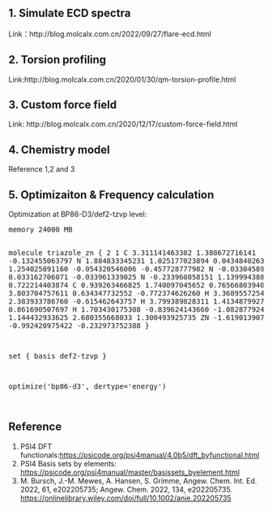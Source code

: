 <h2>1. Simulate ECD spectra</h2>
<p>Link：http://blog.molcalx.com.cn/2022/09/27/flare-ecd.html</p>

<h2>2. Torsion profiling</h2>
<p>Link:http://blog.molcalx.com.cn/2020/01/30/qm-torsion-profile.html</p>

<h2>3. Custom force field</h2>
<p>Link: http://blog.molcalx.com.cn/2020/12/17/custom-force-field.html</p>

<h2>4. Chemistry model</h2>
<p>Reference 1,2 and 3 </p>
<h2>5. Optimizaiton & Frequency calculation </h2>
<p>Optimization at BP86-D3/def2-tzvp level:</p>
<pre lang="python">
memory 24000 MB 

molecule triazole_zn {
2 1
    C            3.311141463382     1.388672716141    -0.132455063797
    N            1.884833345231     1.025177023894     0.043484026310
    C            1.254025091160    -0.054320546006    -0.457728777982
    N           -0.033045892061     0.033162706071    -0.033961339025
    N           -0.233960858151     1.139994388482     0.722214403874
    C            0.939263466825     1.740097045652     0.765668039406
    H            3.803704757611     0.634347732552    -0.772374626260
    H            3.368955725442     2.383933786760    -0.615462643757
    H            3.799389828311     1.413487992718     0.861690507697
    H            1.703430175308    -0.839624143660    -1.082877924916
    H            1.144432933625     2.680355668033     1.300493925735
    ZN          -1.619013907139    -0.992420975422    -0.232973752388
}

set {
    basis def2-tzvp
}

optimize('bp86-d3', dertype='energy')

</pre>
<h2>Reference</h2>
<ol>
  <li>PSI4 DFT functionals:<a href="https://psicode.org/psi4manual/4.0b5/dft_byfunctional.html">https://psicode.org/psi4manual/4.0b5/dft_byfunctional.html</a></li>
  <li>PSI4 Basis sets by elements: <a href="https://psicode.org/psi4manual/master/basissets_byelement.html">https://psicode.org/psi4manual/master/basissets_byelement.html</a></li>
  <li>M. Bursch, J.-M. Mewes, A. Hansen, S. Grimme, Angew. Chem. Int. Ed. 2022, 61, e202205735; Angew. Chem. 2022, 134, e202205735. <a href="https://onlinelibrary.wiley.com/doi/full/10.1002/anie.202205735">https://onlinelibrary.wiley.com/doi/full/10.1002/anie.202205735</a></li>
</ol>

